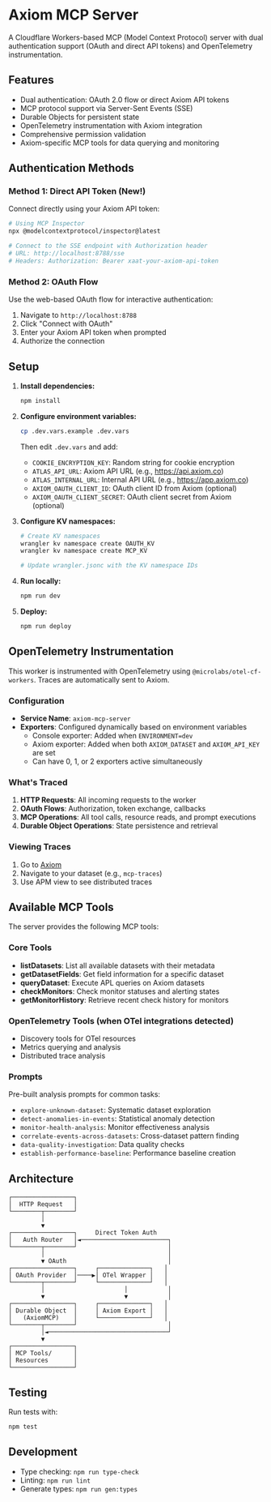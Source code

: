 # Axiom MCP Server

A Cloudflare Workers-based MCP (Model Context Protocol) server with dual authentication support (OAuth and direct API tokens) and OpenTelemetry instrumentation.

## Features

- Dual authentication: OAuth 2.0 flow or direct Axiom API tokens
- MCP protocol support via Server-Sent Events (SSE)
- Durable Objects for persistent state
- OpenTelemetry instrumentation with Axiom integration
- Comprehensive permission validation
- Axiom-specific MCP tools for data querying and monitoring

## Authentication Methods

### Method 1: Direct API Token (New!)

Connect directly using your Axiom API token:

```bash
# Using MCP Inspector
npx @modelcontextprotocol/inspector@latest

# Connect to the SSE endpoint with Authorization header
# URL: http://localhost:8788/sse
# Headers: Authorization: Bearer xaat-your-axiom-api-token
```

### Method 2: OAuth Flow

Use the web-based OAuth flow for interactive authentication:

1. Navigate to `http://localhost:8788`
2. Click "Connect with OAuth"
3. Enter your Axiom API token when prompted
4. Authorize the connection

## Setup

1. **Install dependencies:**
   ```bash
   npm install
   ```

2. **Configure environment variables:**
   ```bash
   cp .dev.vars.example .dev.vars
   ```
   
   Then edit `.dev.vars` and add:
   - `COOKIE_ENCRYPTION_KEY`: Random string for cookie encryption
   - `ATLAS_API_URL`: Axiom API URL (e.g., https://api.axiom.co)
   - `ATLAS_INTERNAL_URL`: Internal API URL (e.g., https://app.axiom.co)
   - `AXIOM_OAUTH_CLIENT_ID`: OAuth client ID from Axiom (optional)
   - `AXIOM_OAUTH_CLIENT_SECRET`: OAuth client secret from Axiom (optional)

3. **Configure KV namespaces:**
   ```bash
   # Create KV namespaces
   wrangler kv namespace create OAUTH_KV
   wrangler kv namespace create MCP_KV
   
   # Update wrangler.jsonc with the KV namespace IDs
   ```

4. **Run locally:**
   ```bash
   npm run dev
   ```

5. **Deploy:**
   ```bash
   npm run deploy
   ```

## OpenTelemetry Instrumentation

This worker is instrumented with OpenTelemetry using `@microlabs/otel-cf-workers`. Traces are automatically sent to Axiom.

### Configuration

- **Service Name**: `axiom-mcp-server`
- **Exporters**: Configured dynamically based on environment variables
  - Console exporter: Added when `ENVIRONMENT=dev`
  - Axiom exporter: Added when both `AXIOM_DATASET` and `AXIOM_API_KEY` are set
  - Can have 0, 1, or 2 exporters active simultaneously

### What's Traced

1. **HTTP Requests**: All incoming requests to the worker
2. **OAuth Flows**: Authorization, token exchange, callbacks
3. **MCP Operations**: All tool calls, resource reads, and prompt executions
4. **Durable Object Operations**: State persistence and retrieval

### Viewing Traces

1. Go to [Axiom](https://app.axiom.co)
2. Navigate to your dataset (e.g., `mcp-traces`)
3. Use APM view to see distributed traces

## Available MCP Tools

The server provides the following MCP tools:

### Core Tools
- **listDatasets**: List all available datasets with their metadata
- **getDatasetFields**: Get field information for a specific dataset
- **queryDataset**: Execute APL queries on Axiom datasets
- **checkMonitors**: Check monitor statuses and alerting states
- **getMonitorHistory**: Retrieve recent check history for monitors

### OpenTelemetry Tools (when OTel integrations detected)
- Discovery tools for OTel resources
- Metrics querying and analysis
- Distributed trace analysis

### Prompts
Pre-built analysis prompts for common tasks:
- `explore-unknown-dataset`: Systematic dataset exploration
- `detect-anomalies-in-events`: Statistical anomaly detection
- `monitor-health-analysis`: Monitor effectiveness analysis
- `correlate-events-across-datasets`: Cross-dataset pattern finding
- `data-quality-investigation`: Data quality checks
- `establish-performance-baseline`: Performance baseline creation

## Architecture

```
┌─────────────────┐
│  HTTP Request   │
└────────┬────────┘
         │
         ▼
┌─────────────────┐     Direct Token Auth
│   Auth Router   │◄────────────────────────┐
└────────┬────────┘                         │
         │                                  │
         ▼ OAuth                            │
┌─────────────────┐     ┌──────────────┐   │
│ OAuth Provider  │────▶│ OTel Wrapper │   │
└────────┬────────┘     └──────────────┘   │
         │                      │           │
         ▼                      ▼           │
┌─────────────────┐     ┌──────────────┐   │
│ Durable Object  │     │ Axiom Export │   │
│   (AxiomMCP)    │     └──────────────┘   │
└────────┬────────┘                         │
         │◄─────────────────────────────────┘
         ▼
┌─────────────────┐
│ MCP Tools/      │
│ Resources       │
└─────────────────┘
```

## Testing

Run tests with:
```bash
npm test
```

## Development

- Type checking: `npm run type-check`
- Linting: `npm run lint`
- Generate types: `npm run gen:types`